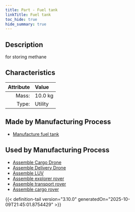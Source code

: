 ```yaml
---
title: Part - Fuel tank
linkTitle: Fuel tank
toc_hide: true
hide_summary: true
---
```

<!-- This is generated by the MarsSim HelpGenertor, do not edit. -->

## Description
for storing methane

## Characteristics

| Attribute      | Value |
|--------:|:------|
|Mass:|10.0 kg|
|Type:|Utility|

## Made by Manufacturing Process

- [Manufacture fuel tank](/docs/definitions/process/manufacture-fuel-tank)

## Used by Manufacturing Process

- [Assemble Cargo Drone](/docs/definitions/process/assemble-cargo-drone)
- [Assemble Delivery Drone](/docs/definitions/process/assemble-delivery-drone)
- [Assemble LUV](/docs/definitions/process/assemble-luv)
- [Assemble explorer rover](/docs/definitions/process/assemble-explorer-rover)
- [Assemble transport rover](/docs/definitions/process/assemble-transport-rover)
- [Assemble cargo rover](/docs/definitions/process/assemble-cargo-rover)



{{< definition-tail version="3.10.0" generatedOn="2025-10-09T21:45:01.8754429" >}}



